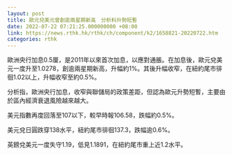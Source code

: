 ```yaml
---
layout: post
title: 歐元兌美元曾創逾兩星期新高　分析料升勢短暫
date: 2022-07-22 07:21:25.000000000 +08:00
link: https://news.rthk.hk/rthk/ch/component/k2/1658821-20220722.htm
categories: rthk
---
```


歐洲央行加息0.5厘，是2011年以來首次加息，以應對通脹。在加息後，歐元兌美元一度升至1.0278，創逾兩星期新高，升幅約1%。其後升幅收窄，在紐約尾市徘徊1.02以上，升幅收窄至約0.5%。

分析指，歐洲央行加息，收窄與聯儲局的政策差距，但認為歐元升勢短暫，主要由於區內經濟衰退風險越來越大。

美元指數再度回落至107以下，較早時報106.58，跌幅約0.5%。

美元兌日圓跌穿138水平，紐約尾市徘徊137.3，跌幅逾0.6%。

英鎊兌美元一度失守1.19，低見1.1891，在紐約尾市重上近1.2水平。
